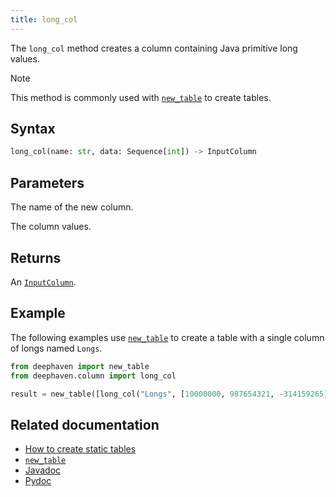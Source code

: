 ```yaml
---
title: long_col
---
```


The `long_col` method creates a column containing Java primitive long values.

> [!NOTE]
> This method is commonly used with [`new_table`](./newTable.md) to create tables.

## Syntax

```python syntax
long_col(name: str, data: Sequence[int]) -> InputColumn
```

## Parameters

<ParamTable>
<Param name="name" type="str">

The name of the new column.

</Param>
<Param name="data" type="Sequence[int]">

The column values.

</Param>
</ParamTable>

## Returns

An [`InputColumn`](/core/pydoc/code/deephaven.column.html#deephaven.column.InputColumn).

## Example

The following examples use [`new_table`](./newTable.md) to create a table with a single column of longs named `Longs`.

```python
from deephaven import new_table
from deephaven.column import long_col

result = new_table([long_col("Longs", [10000000, 987654321, -314159265])])
```

## Related documentation

- [How to create static tables](../../../how-to-guides/new-and-empty-table.md)
- [`new_table`](./newTable.md)
- [Javadoc](https://deephaven.io/core/javadoc/io/deephaven/engine/util/TableTools.html#longCol(java.lang.String,long...))
- [Pydoc](/core/pydoc/code/deephaven.column.html#deephaven.column.long_col)

